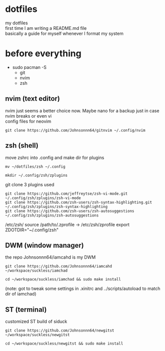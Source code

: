 # dotfiles
my dotfiles </BR>
first time I am writing a README.md file </BR>
basically a guide for myself whenever I format my system

# before everything
* sudo pacman -S 
  * git
  * nvim
  * zsh

## nvim (text editor)
nvim just seems a better choice now. Maybe nano for a backup just in case nvim breaks or even vi </BR>
config files for neovim 
```
git clone https://github.com/Johnsonnn64/gitnvim ~/.config/nvim
```

## zsh (shell)
move zshrc into .config and make dir for plugins
```
mv ~/dotfiles/zsh ~/.config

mkdir ~/.config/zsh/zplugins
```
git clone 3 plugins used
```
git clone https://github.com/jeffreytse/zsh-vi-mode.git ~/.config/zsh/zplugins/zsh-vi-mode
git clone https://github.com/zsh-users/zsh-syntax-highlighting.git ~/.config/zsh/zplugins/zsh-syntax-highlighting
git clone https://github.com/zsh-users/zsh-autosuggestions ~/.config/zsh/zplugins/zsh-autosuggestions
```
/etc/zsh/
source /path/to/.zprofile -> /etc/zsh/zprofile
export ZDOTDIR="~/.config/zsh"

## DWM (window manager)
the repo Johnsonnn64/iamcahd is my DWM 
```
git clone https://github.com/Johnsonnn64/iamcahd ~/workspace/suckless/iamchad

cd ~/workspace/suckless/iamchad && sudo make install
```
(note: got to tweak some settings in .xinitrc and ../scripts/autoload to match dir of iamchad)

## ST (terminal)
customized ST build of siduck 
```
git clone https://github.com/Johnsonnn64/newgitst ~/workspace/suckless/newgitst

cd ~/workspace/suckless/newgitst && sudo make install
```


